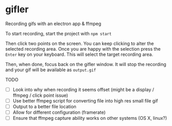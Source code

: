 # gifler
Recording gifs with an electron app & ffmpeg

To start recording, start the project with `npm start`

Then click two points on the screen. You can keep clicking to alter the selected recording area. Once you are happy with the selection press the `Enter` key on your keyboard. This will select the target recording area.

Then, when done, focus back on the gifler window. It will stop the recording and your gif will be available as `output.gif`

TODO
- [ ] Look into why when recording it seems offset (might be a display / ffmpeg / click point issue)
- [ ] Use better ffmpeg script for converting file into high res small file gif
- [ ] Output to a better file location
- [ ] Allow for different configuration (framerate)
- [ ] Ensure that ffmpeg capture ability works on other systems (OS X, linux?)

